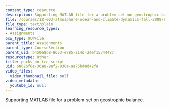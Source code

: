 ```yaml
---
content_type: resource
description: Supporting MATLAB file for a problem set on geostrophic balance.
file: /courses/12-003-atmosphere-ocean-and-climate-dynamics-fall-2008/68026f6e36a89af2830aaa75bd8d42fa_pucks_on_ice_script.m
file_type: text/plain
learning_resource_types:
- Assignments
ocw_type: OCWFile
parent_title: Assignments
parent_type: CourseSection
parent_uid: b450e8b8-8653-e785-214d-2eef15344487
resourcetype: Other
title: pucks_on_ice_script
uid: 68026f6e-36a8-9af2-830a-aa75bd8d42fa
video_files:
  video_thumbnail_file: null
video_metadata:
  youtube_id: null
---
```

Supporting MATLAB file for a problem set on geostrophic balance.

